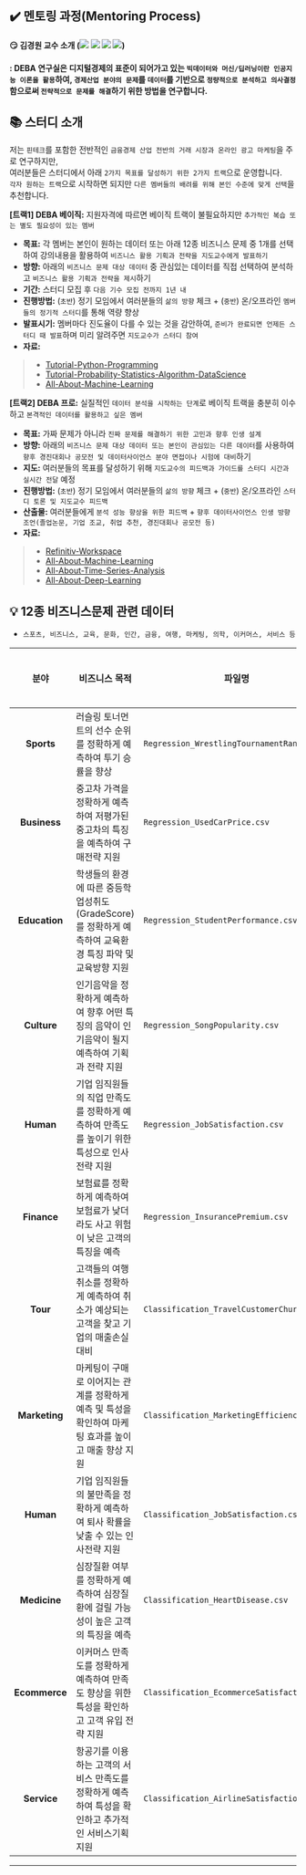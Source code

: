 ## ✔️ 멘토링 과정(Mentoring Process)

#### :smirk: 김경원 교수 소개 (<a href="https://sites.google.com/view/thekimk" target="_blank"><img src="https://img.shields.io/badge/Homepage-4285F4?style=flat-square&logo=Google&logoColor=white"/></a> <a href="https://scholar.google.com/citations?hl=ko&user=nHPe-4UAAAAJ&view_op=list_works&sortby=pubdate" target="_blank"><img src="https://img.shields.io/badge/Google Scholar-4285F4?style=flat-square&logo=Google Scholar&logoColor=white"/></a> <a href="https://www.youtube.com/channel/UCEYxJNI5dhnn_CdC9BEWTuA" target="_blank"><img src="https://img.shields.io/badge/YouTube-FF0000?style=flat-square&logo=YouTube&logoColor=white"/></a> <a href="https://github.com/thekimk" target="_blank"><img src="https://img.shields.io/badge/Github-181717?style=flat-square&logo=Github&logoColor=white"/></a>)

#### : DEBA 연구실은 디지털경제의 표준이 되어가고 있는 `빅데이터와 머신/딥러닝이란 인공지능 이론을 활용`하여, `경제산업 분야의 문제`를 `데이터`를 기반으로 `정량적으로 분석하고 의사결정`함으로써 `전략적으로 문제를 해결`하기 위한 방법을 연구합니다.     

## :books: 스터디 소개
저는 `핀테크`를 포함한 전반적인 `금융경제 산업 전반의 거래 시장과 온라인 광고 마케팅`을 주로 연구하지만,     
여러분들은 스터디에서 아래 `2가지 목표를 달성하기 위한 2가지 트랙`으로 운영합니다.    
`각자 원하는 트랙`으로 시작하면 되지만 `다른 멤버들의 배려를 위해 본인 수준에 맞게 선택`을 추천합니다.     

**[트랙1] DEBA 베이직:** 지원자격에 따르면 베이직 트랙이 불필요하지만 `추가적인 복습 또는 별도 필요성이 있는 멤버`

- **목표:** 각 멤버는 본인이 원하는 데이터 또는 아래 12종 비즈니스 문제 중 1개를 선택하여 강의내용을 활용하여 `비즈니스 활용 기획과 전략을 지도교수에게 발표하기`
- **방향:** 아래의 `비즈니스 문제 대상 데이터` 중 관심있는 데이터를 직접 선택하여 분석하고 `비즈니스 활용 기획과 전략을 제시`하기     
- **기간:** 스터디 모집 후 `다음 기수 모집 전까지 1년 내`
- **진행방법:** (`초반`) 정기 모임에서 여러분들의 `삶의 방향` 체크 + (`중반`) 온/오프라인 `멤버들의 정기적 스터디`를 통해 역량 향상
- **발표시기:** 멤버마다 진도율이 다를 수 있는 것을 감안하여, `준비가 완료되면 언제든 스터디 때 발표`하며 미리 알려주면 `지도교수가 스터디 참여`
- **자료:**
> - [Tutorial-Python-Programming](https://github.com/thekimk/Tutorial-Python-Programming)
> - [Tutorial-Probability-Statistics-Algorithm-DataScience](https://github.com/thekimk/Tutorial-Probability-Statistics-Algorithm-DataScience)
> - [All-About-Machine-Learning](https://github.com/thekimk/All-About-Machine-Learning)

**[트랙2] DEBA 프로:** 실질적인 `데이터 분석을 시작하는 단계`로 베이직 트랙을 충분히 이수하고 `본격적인 데이터를 활용하고 싶은 멤버` 

- **목표:** 가짜 문제가 아니라 `진짜 문제를 해결하기 위한 고민과 향후 인생 설계`
- **방향:** 아래의 `비즈니스 문제 대상 데이터 또는 본인이 관심있는 다른 데이터`를 사용하여 `향후 경진대회나 공모전 및 데이터사이언스 분야 면접이나 시험에 대비`하기  
- **지도:** 여러분들의 목표를 달성하기 위해 `지도교수의 피드백과 가이드를 스터디 시간과 실시간 전달` 예정 
- **진행방법:** (`초반`) 정기 모임에서 여러분들의 `삶의 방향` 체크 + (`중반`) 온/오프라인 `스터디 토론 및 지도교수 피드백` 
- **산출물:** 여러분들에게 `분석 성능 향상을 위한 피드백` + `향후 데이터사이언스 인생 방향 조언(졸업논문, 기업 조교, 취업 추천, 경진대회나 공모전 등)`
- **자료:**
> - [Refinitiv-Workspace](https://github.com/thekimk/Refinitiv-Workspace)
> - [All-About-Machine-Learning](https://github.com/thekimk/All-About-Machine-Learning)
> - [All-About-Time-Series-Analysis](https://github.com/thekimk/All-About-Time-Series-Analysis)
> - [All-About-Deep-Learning](https://github.com/thekimk/All-About-Deep-Learning)

## :bulb: 12종 비즈니스문제 관련 데이터
- `스포츠, 비즈니스, 교육, 문화, 인간, 금융, 여행, 마케팅, 의학, 이커머스, 서비스 등`

| **분야** | **비즈니스 목적** | **파일명** | **종속변수 Y** | **설명링크** |
|:---:|---|---|---|---|
|     **Sports**    |     러슬링 토너먼트의 선수 순위를 정확하게   예측하여 투기 승률을 향상    |     `Regression_WrestlingTournamentRank.csv`    |     `rank`    |     [바로가기](https://www.kaggle.com/datasets/julienjta/wrestling-world-tournament)    |
|     **Business**    |     중고차 가격을 정확하게 예측하여 저평가된   중고차의 특징을 예측하여 구매전략 지원    |     `Regression_UsedCarPrice.csv`    |     `price`    |     [바로가기](https://www.kaggle.com/datasets/vijayaadithyanvg/car-price-predictionused-cars)    |
|     **Education**    |     학생들의 환경에 따른 중등학업성취도(GradeScore)를 정확하게 예측하여 교육환경 특징 파악 및 교육방향 지원    |     `Regression_StudentPerformance.csv`    |     `GradeScore`    |     [바로가기](https://www.kaggle.com/datasets/ishandutta/student-performance-data-set)    |
|     **Culture**    |     인기음악을 정확하게 예측하여 향후 어떤   특징의 음악이 인기음악이 될지 예측하여 기획과 전략 지원    |     `Regression_SongPopularity.csv`    |     `song_popularity`    |     [바로가기](https://www.kaggle.com/datasets/yasserh/song-popularity-dataset)    |
|     **Human**    |     기업 임직원들의 직업 만족도를 정확하게   예측하여 만족도를 높이기 위한 특성으로 인사전략 지원    |     `Regression_JobSatisfaction.csv`    |     `satisfaction_level`    |     [바로가기](https://www.kaggle.com/datasets/mfaisalqureshi/hr-analytics-and-job-prediction)    |
|     **Finance**    |     보험료를 정확하게 예측하여 보험료가   낮더라도 사고 위험이 낮은 고객의 특징을 예측    |     `Regression_InsurancePremium.csv`    |     `charges`    |     [바로가기](https://www.kaggle.com/datasets/simranjain17/insurance)    |
|     **Tour**    |     고객들의 여행취소를 정확하게 예측하여   취소가 예상되는 고객을 찾고 기업의 매출손실 대비    |     `Classification_TravelCustomerChurn.csv`    |     `Target`    |     [바로가기](https://www.kaggle.com/datasets/tejashvi14/tour-travels-customer-churn-prediction)    |
|     **Marketing**    |     마케팅이 구매로 이어지는 관계를 정확하게   예측 및 특성을 확인하여 마케팅 효과를 높이고 매출 향상 지원    |     `Classification_MarketingEfficiency.csv`    |     `Response`    |     [바로가기](https://www.kaggle.com/datasets/rodsaldanha/arketing-campaign)    |
|     **Human**    |     기업 임직원들의 불만족을 정확하게 예측하여   퇴사 확률을 낮출 수 있는 인사전략 지원    |     `Classification_JobSatisfaction.csv`    |     `satisfaction_level`    |     [바로가기](https://www.kaggle.com/datasets/mfaisalqureshi/hr-analytics-and-job-prediction)    |
|     **Medicine**    |     심장질환 여부를 정확하게 예측하여 심장질환에   걸릴 가능성이 높은 고객의 특징을 예측    |     `Classification_HeartDisease.csv`    |     `TenYearCHD`    |     [바로가기](https://www.kaggle.com/datasets/dileep070/heart-disease-prediction-using-logistic-regression)    |
|     **Ecommerce**    |     이커머스 만족도를 정확하게 예측하여   만족도 향상을 위한 특성을 확인하고 고객 유입 전략 지원    |     `Classification_EcommerceSatisfaction.csv`    |     `Customer_rating`    |     [바로가기](https://www.kaggle.com/datasets/prachi13/customer-analytics)    |
|     **Service**    |     항공기를 이용하는 고객의 서비스 만족도를   정확하게 예측하여 특성을 확인하고 추가적인 서비스기획 지원    |     `Classification_AirlineSatisfaction.csv`    |     `satisfaction`    |     [바로가기](https://www.kaggle.com/datasets/sjleshrac/airlines-customer-satisfaction)    |

---
